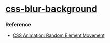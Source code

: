 [css-blur-background](https://dirkarnez.github.io/css-blur-background/)
=======================================================================

### Reference
- [CSS Animation: Random Element Movement](https://codepen.io/maysi/pen/mPKmVB)
